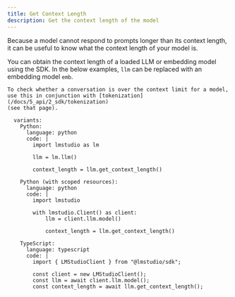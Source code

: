 ```yaml
---
title: Get Context Length
description: Get the context length of the model
---
```


Because a model cannot respond to prompts longer than its context length, it can be useful
to know what the context length of your model is.

You can obtain the context length of a loaded LLM or embedding model using the SDK. In the below examples, `llm` can be replaced with an embedding model `emb`.

```lms_protip
To check whether a conversation is over the context limit for a model,
use this in conjunction with [tokenization](/docs/5_api/2_sdk/tokenization)
(see that page).
```

```lms_code_snippet
  variants:
    Python:
      language: python
      code: |
        import lmstudio as lm

        llm = lm.llm()

        context_length = llm.get_context_length()

    Python (with scoped resources):
      language: python
      code: |
        import lmstudio

        with lmstudio.Client() as client:
            llm = client.llm.model()

            context_length = llm.get_context_length()

    TypeScript:
      language: typescript
      code: |
        import { LMStudioClient } from "@lmstudio/sdk";

        const client = new LMStudioClient();
        const llm = await client.llm.model();
        const context_length = await llm.get_context_length();
```
